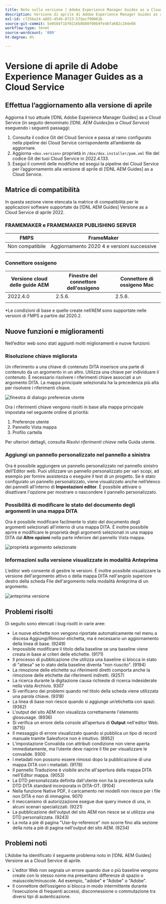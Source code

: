 ```yaml
---
title: Note sulla versione | Adobe Experience Manager Guides as a Cloud Service, versione di aprile 2022
description: Versione di aprile di Adobe Experience Manager Guides as a Cloud Service
exl-id: c735ba24-a803-454b-8723-57dacf90061b
source-git-commit: 5e0584f1bf0216b8b00f00b9fe46fa682c244e08
workflow-type: tm+mt
source-wordcount: '809'
ht-degree: 0%

---
```


# Versione di aprile di Adobe Experience Manager Guides as a Cloud Service

## Effettua l’aggiornamento alla versione di aprile

Aggiorna il tuo attuale [!DNL Adobe Experience Manager Guides] as a Cloud Service (in seguito denominato *[!DNL AEM Guides]as a Cloud Service*) eseguendo i seguenti passaggi:
1. Consulta il codice Git del Cloud Service e passa al ramo configurato nella pipeline dei Cloud Service corrispondente all’ambiente da aggiornare.
1. Aggiorna `<dox.version>` proprietà in `/dox/dox.installer/pom.xml` file del codice Git dei tuoi Cloud Service in 2022.4.133.
1. Esegui il commit delle modifiche ed esegui la pipeline dei Cloud Service per l’aggiornamento alla versione di aprile di [!DNL AEM Guides] as a Cloud Service.

## Matrice di compatibilità

In questa sezione viene elencata la matrice di compatibilità per le applicazioni software supportate da [!DNL AEM Guides] Versione as a Cloud Service di aprile 2022.

### FRAMEMAKER e FRAMEMAKER PUBLISHING SERVER

| FMPS | FrameMaker |
| --- | --- |
| Non compatibile | Aggiornamento 2020 4 e versioni successive |
| | |


### Connettore ossigeno

| Versione cloud delle guide AEM | Finestre del connettore dell&#39;ossigeno | Connettore di ossigeno Mac |
| --- | --- | --- |
| 2022.4.0 | 2.5.6. | 2.5.6. |
|  |  |  |

*Le condizioni di base e quelle create nell’AEM sono supportate nelle versioni di FMPS a partire dal 2020.2.

## Nuove funzioni e miglioramenti

Nell’editor web sono stati aggiunti molti miglioramenti e nuove funzioni:

### Risoluzione chiave migliorata

Un riferimento a una chiave di contenuto DITA inserisce una parte di contenuto da un argomento in un altro. Utilizza una chiave per individuare il contenuto. È necessario risolvere i riferimenti chiave associati a un argomento DITA. La mappa principale selezionata ha la precedenza più alta per risolvere i riferimenti chiave.

![finestra di dialogo preferenze utente](assets/user-preferences.png)

Ora i riferimenti chiave vengono risolti in base alla mappa principale impostata nel seguente ordine di priorità:

1. Preferenze utente
1. Pannello Vista mappa
1. Profilo cartella

Per ulteriori dettagli, consulta *Risolvi riferimenti chiave* nella Guida utente.

### Aggiungi un pannello personalizzato nel pannello a sinistra

Ora è possibile aggiungere un pannello personalizzato nel pannello sinistro dell’Editor web. Puoi utilizzare un pannello personalizzato per vari scopi, ad esempio per fornire assistenza o eseguire il test di un progetto. Se è stato configurato un pannello personalizzato, viene visualizzato anche nell’elenco dei pannelli all’interno di **Impostazioni editor**. È possibile attivare o disattivare l&#39;opzione per mostrare o nascondere il pannello personalizzato.

### Possibilità di modificare lo stato del documento degli argomenti in una mappa DITA

Ora è possibile modificare facilmente lo stato del documento degli argomenti selezionati all&#39;interno di una mappa DITA. È inoltre possibile aprire e modificare le proprietà degli argomenti selezionati in una mappa DITA dal **Altre opzioni** nella parte inferiore del pannello Vista mappa.

![proprietà argomento selezionate](assets/map-view-properties.png)

### Informazioni sulla versione visualizzate in modalità Anteprima

L’editor web consente di gestire le versioni. È inoltre possibile visualizzare la versione dell&#39;argomento attivo o della mappa DITA nell&#39;angolo superiore destro della scheda File dell&#39;argomento nella modalità Anteprima di un argomento.

![anteprima versione](assets/preview-version.png)

## Problemi risolti

Di seguito sono elencati i bug risolti in varie aree:

* Le nuove etichette non vengono riportate automaticamente nel menu a discesa Aggiungi/Rimuovi etichetta, ma è necessario un aggiornamento della linea di base. (9249)
* Impossibile modificare il titolo della baseline se una baseline viene creata in base ai criteri delle etichette. (9171)
* Il processo di pubblicazione che utilizza una baseline si blocca in stato di &quot;attesa&quot; se lo stato della baseline diventa &quot;non riuscito&quot;. (9194)
* La rimozione delle etichette sui riferimenti diretti comporta anche la rimozione delle etichette dai riferimenti indiretti. (9257)
* La ricerca durante la digitazione causa richieste di ricerca indesiderate nella vista Archivio. 9307
* Si verificano dei problemi quando nel titolo della scheda viene utilizzata una parola chiave. (9318)
* La linea di base non riesce quando si aggiunge un’etichetta con spazi. (9362)
* L&#39;output del sito AEM non visualizza correttamente l&#39;elemento glossusage. (8936)
* Si verifica un errore della console all’apertura di **Output** nell&#39;editor Web. (8715)
* Il messaggio di errore visualizzato quando si pubblica un tipo di record manuale tramite Salesforce non è intuitivo. (8952)
* L’impostazione Convalida con attributi condizione non viene aperta immediatamente, ma l’utente deve riaprire il file per visualizzare le convalide. 9300
* I metadati non possono essere rimossi dopo la pubblicazione di una mappa DITA con i metadati.  (9178)
* Il pannello Traduzione è visibile anche all&#39;apertura della mappa DITA nell&#39;Editor mappa. (9053)
* La DTD personalizzata definita dall&#39;utente non ha la precedenza sulla DTD DITA standard incorporata in DITA-OT. (9104)
* Nella funzione Native PDF, il caricamento nei modelli non riesce per i file non DITA e non di immagine. 9070
* Il meccanismo di autorizzazione esegue due query invece di una, in alcuni scenari specializzati. (9221)
* La pubblicazione dell&#39;output del sito AEM non riesce se si utilizza una DTD personalizzata. (9243)
* La nota a piè di pagina &quot;Use-by-reference&quot; non scorre fino alla sezione della nota a piè di pagina nell&#39;output del sito AEM. (9234)

## Problemi noti

L’Adobe ha identificato il seguente problema noto in [!DNL AEM Guides] Versione as a Cloud Service di aprile.

* L&#39;editor Web non segnala un errore quando due o più baseline vengono create con lo stesso nome ma presentano differenze di spazio o maiuscole/minuscole. Ad esempio, &quot;adobe&quot; e &quot;Adobe&quot; o &quot;Adobe&quot;.
* Il connettore dell’ossigeno si blocca in modo intermittente durante l’esecuzione di frequenti accessi, disconnessione o commutazione tra diversi tipi di autenticazione.
